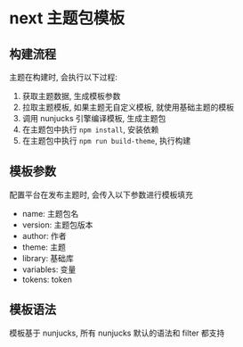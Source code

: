 # next 主题包模板

## 构建流程

主题在构建时, 会执行以下过程:

1. 获取主题数据, 生成模板参数
2. 拉取主题模板, 如果主题无自定义模板, 就使用基础主题的模板
3. 调用 nunjucks 引擎编译模板, 生成主题包
4. 在主题包中执行 `npm install`, 安装依赖
5. 在主题包中执行 `npm run build-theme`, 执行构建

## 模板参数

配置平台在发布主题时, 会传入以下参数进行模板填充

* name: 主题包名
* version: 主题包版本
* author: 作者
* theme: 主题
* library: 基础库
* variables: 变量
* tokens: token

## 模板语法

模板基于 nunjucks, 所有 nunjucks 默认的语法和 filter 都支持
